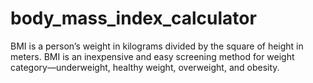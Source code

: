 # body_mass_index_calculator
 BMI is a person’s weight in kilograms divided by the square of height in meters. BMI is an inexpensive and easy screening method for weight category—underweight, healthy weight, overweight, and obesity.
